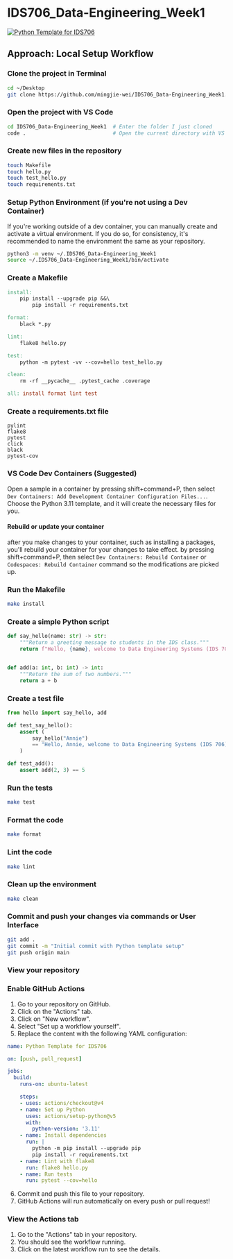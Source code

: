 # IDS706_Data-Engineering_Week1
[![Python Template for IDS706](https://github.com/mingjie-wei/IDS706_Data-Engineering_Week1/actions/workflows/main.yml/badge.svg)](https://github.com/mingjie-wei/IDS706_Data-Engineering_Week1/actions/workflows/main.yml)


## Approach: Local Setup Workflow

### Clone the project in Terminal
```bash
cd ~/Desktop
git clone https://github.com/mingjie-wei/IDS706_Data-Engineering_Week1.git
```

### Open the project with VS Code
```bash
cd IDS706_Data-Engineering_Week1  # Enter the folder I just cloned
code .                            # Open the current directory with VS Code
```

### Create new files in the repository
```bash
touch Makefile
touch hello.py
touch test_hello.py
touch requirements.txt
```

### Setup Python Environment (if you're not using a Dev Container)
If you're working outside of a dev container, you can manually create and activate a virtual environment. If you do so, for consistency, it's recommended to name the environment the same as your repository.

```bash
python3 -m venv ~/.IDS706_Data-Engineering_Week1
source ~/.IDS706_Data-Engineering_Week1/bin/activate
```

### Create a Makefile
```makefile
install:
	pip install --upgrade pip &&\
		pip install -r requirements.txt

format:
	black *.py

lint:
	flake8 hello.py

test:
	python -m pytest -vv --cov=hello test_hello.py

clean:
    rm -rf __pycache__ .pytest_cache .coverage

all: install format lint test

```

### Create a requirements.txt file
```text
pylint
flake8
pytest
click
black
pytest-cov
```

### VS Code Dev Containers (Suggested)
Open a sample in a container by pressing shift+command+P, then select `Dev Containers: Add Development Container Configuration Files...`. Choose the Python 3.11 template, and it will create the necessary files for you.

#### Rebuild or update your container
after you make changes to your container, such as installing a packages, you'll rebuild your container for your changes to take effect. by pressing shift+command+P, then select `Dev Containers: Rebuild Container` or `Codespaces: Rebuild Container` command so the modifications are picked up.  

### Run the Makefile
```bash 
make install
```

### Create a simple Python script
```python
def say_hello(name: str) -> str:
    """Return a greeting message to students in the IDS class."""
    return f"Hello, {name}, welcome to Data Engineering Systems (IDS 706)!"


def add(a: int, b: int) -> int:
    """Return the sum of two numbers."""
    return a + b
```

### Create a test file
```python
from hello import say_hello, add

def test_say_hello():
    assert (
        say_hello("Annie")
        == "Hello, Annie, welcome to Data Engineering Systems (IDS 706)!"
    )

def test_add():
    assert add(2, 3) == 5
```

### Run the tests
```bash 
make test
``` 

### Format the code
```bash 
make format
```

### Lint the code
```bash
make lint
```

### Clean up the environment
```bash
make clean
```

### Commit and push your changes via commands or User Interface
```bash
git add .
git commit -m "Initial commit with Python template setup"   
git push origin main
``` 

### View your repository

### Enable GitHub Actions

1. Go to your repository on GitHub.
2. Click on the "Actions" tab.
3. Click on "New workflow".
4. Select "Set up a workflow yourself".
5. Replace the content with the following YAML configuration:

```yaml
name: Python Template for IDS706

on: [push, pull_request]

jobs:
  build:
    runs-on: ubuntu-latest

    steps:
    - uses: actions/checkout@v4
    - name: Set up Python
      uses: actions/setup-python@v5
      with:
        python-version: '3.11'
    - name: Install dependencies
      run: |
        python -m pip install --upgrade pip
        pip install -r requirements.txt
    - name: Lint with flake8
      run: flake8 hello.py
    - name: Run tests
      run: pytest --cov=hello

```
6. Commit and push this file to your repository.
7. GitHub Actions will run automatically on every push or pull request!

### View the Actions tab 

1. Go to the "Actions" tab in your repository.
2. You should see the workflow running.
3. Click on the latest workflow run to see the details.
